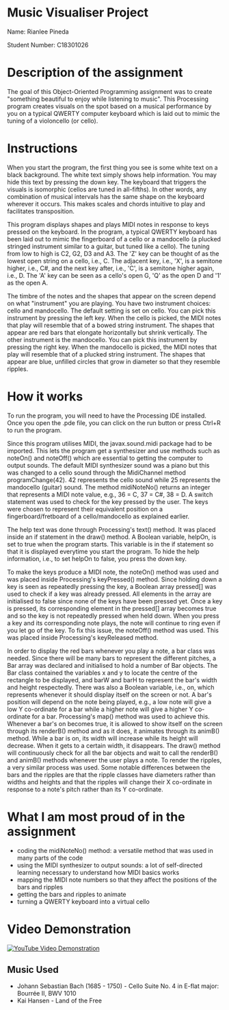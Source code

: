 # Music Visualiser Project

Name: Rianlee Pineda

Student Number: C18301026

# Description of the assignment
The goal of this Object-Oriented Programming assignment was to create "something beautiful to enjoy while listening to music". This Processing program creates visuals on the spot based on a musical performance by you on a typical QWERTY computer keyboard which is laid out to mimic the tuning of a violoncello (or cello).

# Instructions
When you start the program, the first thing you see is some white text on a black background. The white text simply shows help information. You may hide this text by pressing the down key. The keyboard that triggers the visuals is isomorphic (cellos are tuned in all-fifths). In other words, any combination of musical intervals has the same shape on the keyboard wherever it occurs. This makes scales and chords intuitive to play and facilitates transposition.

This program displays shapes and plays MIDI notes in response to keys pressed on the keyboard. In the program, a typical QWERTY keyboard has been laid out to mimic the fingerboard of a cello or a mandocello (a plucked stringed instrument similar to a guitar, but tuned like a cello). The tuning from low to high is C2, G2, D3 and A3. The 'Z' key can be thought of as the lowest open string on a cello, i.e., C. The adjacent key, i.e., 'X', is a semitone higher, i.e., C#, and the next key after, i.e., 'C', is a semitone higher again, i.e., D. The 'A' key can be seen as a cello's open G, 'Q' as the open D and '1' as the open A.

The timbre of the notes and the shapes that appear on the screen depend on what "instrument" you are playing. You have two instrument choices: cello and mandocello. The default setting is set on cello. You can pick this instrument by pressing the left key. When the cello is picked, the MIDI notes that play will resemble that of a bowed string instrument. The shapes that appear are red bars that elongate horizontally but shrink vertically. The other instrument is the mandocello. You can pick this instrument by pressing the right key. When the mandocello is picked, the MIDI notes that play will resemble that of a plucked string instrument. The shapes that appear are blue, unfilled circles that grow in diameter so that they resemble ripples.

# How it works
To run the program, you will need to have the Processing IDE installed. Once you open the .pde file, you can click on the run button or press Ctrl+R to run the program.

Since this program utilises MIDI, the javax.sound.midi package had to be imported. This lets the program get a synthesizer and use methods such as noteOn() and noteOff() which are essential to getting the computer to output sounds. The default MIDI synthesizer sound was a piano but this was changed to a cello sound through the MidiChannel method programChange(42). 42 represents the cello sound while 25 represents the mandocello (guitar) sound. The method midiNoteNo() returns an integer that represents a MIDI note value, e.g., 36 = C, 37 = C#, 38 = D. A switch statement was used to check for the key pressed by the user. The keys were chosen to represent their equivalent position on a fingerboard/fretboard of a cello/mandocello as explained earlier.

The help text was done through Processing's text() method. It was placed inside an if statement in the draw() method. A Boolean variable, helpOn, is set to true when the program starts. This variable is in the if statement so that it is displayed everytime you start the program. To hide the help information, i.e., to set helpOn to false, you press the down key.

To make the keys produce a MIDI note, the noteOn() method was used and was placed inside Processing's keyPressed() method. Since holding down a key is seen as repeatedly pressing the key, a Boolean array pressed[] was used to check if a key was already pressed. All elements in the array are initialised to false since none of the keys have been pressed yet. Once a key is pressed, its corresponding element in the pressed[] array becomes true and so the key is not repeatedly pressed when held down. When you press a key and its corresponding note plays, the note will continue to ring even if you let go of the key. To fix this issue, the noteOff() method was used. This was placed inside Processing's keyReleased method.

In order to display the red bars whenever you play a note, a bar class was needed. Since there will be many bars to represent the different pitches, a Bar array was declared and initialised to hold a number of Bar objects. The Bar class contained the variables x and y to locate the centre of the rectangle to be displayed, and barW and barH to represent the bar's width and height respectedly. There was also a Boolean variable, i.e., on, which represents whenever it should display itself on the screen or not. A bar's position will depend on the note being played, e.g., a low note will give a low Y co-ordinate for a bar while a higher note will give a higher Y co-ordinate for a bar. Processing's map() method was used to achieve this. Whenever a bar's on becomes true, it is allowed to show itself on the screen through its renderB() method and as it does, it animates through its animB() method. While a bar is on, its width will increase while its height will decrease. When it gets to a certain width, it disappears. The draw() method will continuously check for all the bar objects and wait to call the renderB() and animB() methods whenever the user plays a note. To render the ripples, a very similar process was used. Some notable differences between the bars and the ripples are that the ripple classes have diameters rather than widths and heights and that the ripples will change their X co-ordinate in response to a note's pitch rather than its Y co-ordinate.

# What I am most proud of in the assignment
- coding the midiNoteNo() method: a versatile method that was used in many parts of the code
- using the MIDI synthesizer to output sounds: a lot of self-directed learning necessary to understand how MIDI basics works
- mapping the MIDI note numbers so that they affect the positions of the bars and ripples
- getting the bars and ripples to animate
- turning a QWERTY keyboard into a virtual cello

# Video Demonstration
[![YouTube Video Demonstration](http://img.youtube.com/vi/6N4X5lsq9Nw/0.jpg)](http://www.youtube.com/watch?v=6N4X5lsq9Nw)

## Music Used
- Johann Sebastian Bach (1685 - 1750) - Cello Suite No. 4 in E-flat major: Bourrée II, BWV 1010
- Kai Hansen - Land of the Free
